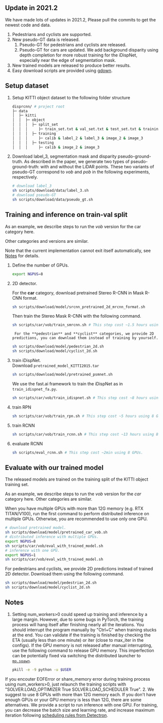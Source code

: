

## Update in 2021.2

We have made lots of updates in 2021.2, Please pull the commits to get the newest code and data.

1. Pedestrians and cyclists are supported.
2. New pseudo-GT data is released.
   1. Pseudo-GT for pedestrians and cyclists are released.
   2. Pseudo-GT for cars are updated. We add background disparity using depth completion for more robust training for the iDispNet, especially near the edge of segmentation mask.
3. New trained models are released to produce better results.
4. Easy download scripts are provided using [gdown](https://github.com/wkentaro/gdown).

## Setup dataset

1. Setup KITTI object dataset to the following folder structure
   ```bash
   disprcnn/ # project root
   ├─ data
   │  ├─ kitti
   │  │  ├─ object
   │  │  │  ├─ split_set
   │  │  │     ├─ train_set.txt & val_set.txt & test_set.txt & training_set.txt(same as train.txt) # todo
   │  │  │  ├─ training
   │  │  │     ├─ calib & label_2 & label_3 & image_2 & image_3
   │  │  │  ├─ testing
   │  │  │     ├─ calib & image_2 & image_3
   ```
2. Download label_3, segmentation mask and disparity pseudo-ground-truth.
As described in the paper, we generate two types of pseudo-ground-truth: with and without the LiDAR points. These two variants of pseudo-GT correspond to *vob* and *pob* in the following experiments, respectively.
  
   ```bash
   # download label_3 
   sh scripts/download/data/label_3.sh
   # download pseudo-GT
   sh scripts/download/data/pseudo_gt.sh
   ```
## Training and inference on train-val split

As an example, we describe steps to run the *vob* version for the car category here.

Other categories and versions are similar.

Note that the current implementation cannot exit itself automatically, see [Notes](#Notes) for details.

1. Define the number of GPUs.
  
    ```bash
    export NGPUS=8
    ```
    
2. 2D detector.<br>
  
    For the **car** category, download pretrained Stereo R-CNN in Mask R-CNN format.
	
    ```bash
	sh scripts/download/model/srcnn_pretrained_2d_mrcnn_format.sh
    ```
    
    Then train the Stereo Mask R-CNN with the following command.

    ```bash
	sh scripts/car/vob/train_smrcnn.sh # This step cost ~1.5 hours using 4 GPUs.
    ```

		For the **pedestrian** and **cyclist** categories, we provide 2D predictions, you can download them instead of training by yourself.

    ```bash
	sh scripts/download/model/pedestrian_2d.sh
	sh scripts/download/model/cyclist_2d.sh
    ```

3. train iDispNet.<br>
   Download `pretrained_model_KITTI2015.tar`
   
   ```bash
   sh scripts/download/model/pretrained_psmnet.sh
   ```
   
   We use the fast.ai framework to train the iDispNet as in `train_idispnet_fa.py`. 

   ```bash
   sh scripts/car/vob/train_idispnet.sh # This step cost ~8 hours using 8 GPUs.
   ```

4. train RPN
   ```bash
   sh scripts/car/vob/train_rpn.sh # This step cost ~5 hours using 8 GPUs.
   ```


5. train RCNN
   ```bash
   sh scripts/car/vob/train_rcnn.sh # This step cost ~13 hours using 8 GPUs.
   ```


6. evaluate RCNN
   ```bash
   sh scripts/eval_rcnn.sh # This step cost ~2min using 8 GPUs.
   ```


## Evaluate with our trained model

The released models are trained on the training split of the KITTI object training set.

As an example, we describe steps to run the *vob* version for the *car* category here. Other categories are similar.

When you have multiple GPUs with more than 12G memory (e.g. RTX TITAN/V100), run the first command to perform distributed inference on multiple GPUs. Otherwise, you are recommended to use only one GPU.

   ```bash
   # download pretrained model.
   sh scripts/download/model/pretrained_car_vob.sh
   # distributed inference with multiple GPUs.
   export NGPUS=8
   sh scripts/car/vob/eval_with_trained_model.sh
   # inference with one GPU.
   export NGPUS=1
   sh scripts/car/vob/eval_with_trained_model.sh
   ```

For pedestrians and cyclists, we provide 2D predictions instead of trained 2D detector. Download them using the following command.

   ```bash
   sh scripts/download/model/pedestrian_2d.sh 
   sh scripts/download/model/cyclist_2d.sh
   ```

## Notes

1. Setting num_workers>0 could speed up training and inference by a large margin. However, due to some bugs in PyTorch, the training process will hang itself after finishing nearly all the iterations. You should interrupt the program manually by "Ctrl+C" when training stucks at the end. You can validate if the training is finished by checking the ETA (usually less than one minute) or iter (close to max_iter in the configs). If the GPU memory is not released after manual interrupting, use the following command to release GPU memory. This imperfection can be potentially fixed via switching the distributed launcher to [`mp.spawn`](https://github.com/facebookresearch/detectron2/blob/master/detectron2/engine/launch.py#L45).

   ```bash
   pkill -e -9 python -u $USER
   ```
If you encouter EOFError or share_memory error during training process using num_workers>0, just relaunch the training scripts with "SOLVER.LOAD_OPTIMIZER True SOLVER.LOAD_SCHEDULER True".
2. We suggest to use 8 GPUs with more than 12G memory each. If you don't have enough GPUs or your GPU memory is less than 12G, there are some alternatives. We provide a script to run inference with one GPU. For training, you can decrease the batch size and learning rate, and increase maximum iteration following [scheduling rules from Detectron](https://github.com/facebookresearch/Detectron/blob/master/configs/getting_started/tutorial_1gpu_e2e_faster_rcnn_R-50-FPN.yaml#L14-L30).
